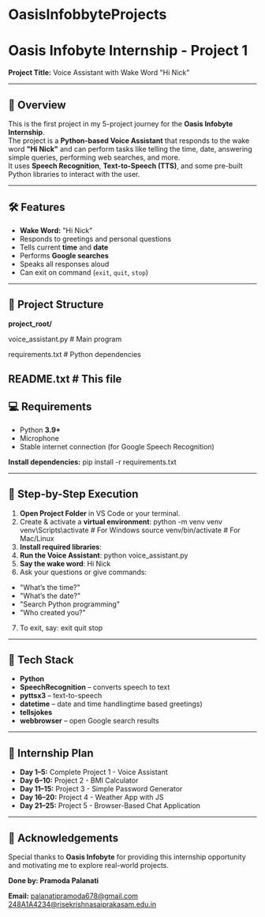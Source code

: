 # OasisInfobbyteProjects

# Oasis Infobyte Internship - Project 1  
**Project Title:** Voice Assistant with Wake Word "Hi Nick"

---

## 📌 Overview
This is the first project in my 5-project journey for the **Oasis Infobyte Internship**.  
The project is a **Python-based Voice Assistant** that responds to the wake word **"Hi Nick"** and can perform tasks like telling the time, date, answering simple queries, performing web searches, and more.  
It uses **Speech Recognition**, **Text-to-Speech (TTS)**, and some pre-built Python libraries to interact with the user.

---

## 🛠 Features
- **Wake Word:** "Hi Nick"
- Responds to greetings and personal questions
- Tells current **time** and **date**
- Performs **Google searches**
- Speaks all responses aloud
- Can exit on command (`exit`, `quit`, `stop`)

---

## 📂 Project Structure
**project_root/**


voice_assistant.py # Main program


requirements.txt # Python dependencies


README.txt # This file
---

## 💻 Requirements
- Python **3.9+**
- Microphone
- Stable internet connection (for Google Speech Recognition)

**Install dependencies:**
pip install -r requirements.txt

---

## 📜 Step-by-Step Execution
1. **Open Project Folder** in VS Code or your terminal.
2. Create & activate a **virtual environment**:
python -m venv venv
venv\Scripts\activate # For Windows
source venv/bin/activate # For Mac/Linux
3. **Install required libraries**:
4. **Run the Voice Assistant**:
python voice_assistant.py
5. **Say the wake word**:
Hi Nick
6. Ask your questions or give commands:
- "What’s the time?"
- "What’s the date?"
- "Search Python programming"
- "Who created you?"
7. To exit, say:
exit
quit
stop

---

## 🧠 Tech Stack
- **Python**
- **SpeechRecognition** – converts speech to text
- **pyttsx3** – text-to-speech
- **datetime** – date and time handlingtime based greetings)
- **tellsjokes**
- **webbrowser** – open Google search results

---

## 📅 Internship Plan
- **Day 1–5:** Complete Project 1 - Voice Assistant
- **Day 6–10:** Project 2 - BMI Calculator
- **Day 11–15:** Project 3 - Simple Password Generator
- **Day 16–20:** Project 4 - Weather App with JS
- **Day 21–25:** Project 5 - Browser-Based Chat Application

---

## 🙌 Acknowledgements
Special thanks to **Oasis Infobyte** for providing this internship opportunity and motivating me to explore real-world projects.


**Done by: Pramoda Palanati** 


**Email:** palanatipramoda678@gmail.com  
           248A1A4234@risekrishnasaiprakasam.edu.in
